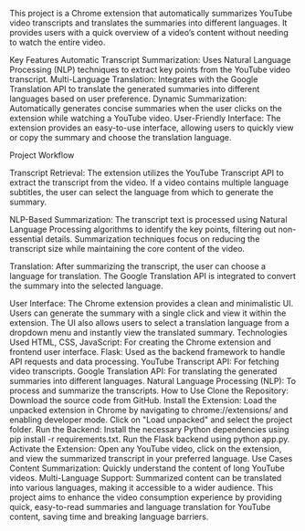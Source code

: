 This project is a Chrome extension that automatically summarizes YouTube video transcripts and translates the summaries into different languages. It provides users with a quick overview of a video’s content without needing to watch the entire video.

Key Features
Automatic Transcript Summarization: Uses Natural Language Processing (NLP) techniques to extract key points from the YouTube video transcript.
Multi-Language Translation: Integrates with the Google Translation API to translate the generated summaries into different languages based on user preference.
Dynamic Summarization: Automatically generates concise summaries when the user clicks on the extension while watching a YouTube video.
User-Friendly Interface: The extension provides an easy-to-use interface, allowing users to quickly view or copy the summary and choose the translation language.

Project Workflow

Transcript Retrieval:
The extension utilizes the YouTube Transcript API to extract the transcript from the video.
If a video contains multiple language subtitles, the user can select the language from which to generate the summary.

NLP-Based Summarization:
The transcript text is processed using Natural Language Processing algorithms to identify the key points, filtering out non-essential details.
Summarization techniques focus on reducing the transcript size while maintaining the core content of the video.

Translation:
After summarizing the transcript, the user can choose a language for translation.
The Google Translation API is integrated to convert the summary into the selected language.

User Interface:
The Chrome extension provides a clean and minimalistic UI.
Users can generate the summary with a single click and view it within the extension.
The UI also allows users to select a translation language from a dropdown menu and instantly view the translated summary.
Technologies Used
HTML, CSS, JavaScript: For creating the Chrome extension and frontend user interface.
Flask: Used as the backend framework to handle API requests and data processing.
YouTube Transcript API: For fetching video transcripts.
Google Translation API: For translating the generated summaries into different languages.
Natural Language Processing (NLP): To process and summarize the transcripts.
How to Use
Clone the Repository: Download the source code from GitHub.
Install the Extension:
Load the unpacked extension in Chrome by navigating to chrome://extensions/ and enabling developer mode.
Click on "Load unpacked" and select the project folder.
Run the Backend:
Install the necessary Python dependencies using pip install -r requirements.txt.
Run the Flask backend using python app.py.
Activate the Extension: Open any YouTube video, click on the extension, and view the summarized transcript in your preferred language.
Use Cases
Content Summarization: Quickly understand the content of long YouTube videos.
Multi-Language Support: Summarized content can be translated into various languages, making it accessible to a wider audience.
This project aims to enhance the video consumption experience by providing quick, easy-to-read summaries and language translation for YouTube content, saving time and breaking language barriers.
